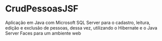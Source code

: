 # CrudPessoasJSF
Aplicação em Java com Microsoft SQL Server para o cadastro, leitura, edição e exclusão de pessoas, dessa vez, utilizando o Hibernate e o Java Server Faces para um ambiente web
